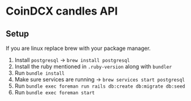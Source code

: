 # CoinDCX candles API

## Setup

If you are linux replace brew with your package manager.

1. Install `postgresql` -> `brew install postgresql`
2. Install the ruby mentioned in `.ruby-version` along with `bundler`
3. Run `bundle install`
4. Make sure services are running -> `brew services start postgresql`
5. Run `bundle exec foreman run rails db:create db:migrate db:seed`
6. Run `bundle exec foreman start`
